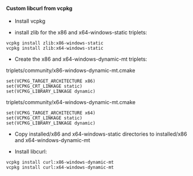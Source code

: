 #### Custom libcurl from vcpkg

- Install vcpkg

- install zlib for the x86 and x64-windows-static triplets:
```
vcpkg install zlib:x86-windows-static
vcpkg install zlib:x64-windows-static
```

- Create the x86 and x64-windows-dynamic-mt triplets:

triplets/community/x86-windows-dynamic-mt.cmake
```
set(VCPKG_TARGET_ARCHITECTURE x86)
set(VCPKG_CRT_LINKAGE static)
set(VCPKG_LIBRARY_LINKAGE dynamic)
```

triplets/community/x64-windows-dynamic-mt.cmake
```
set(VCPKG_TARGET_ARCHITECTURE x64)
set(VCPKG_CRT_LINKAGE static)
set(VCPKG_LIBRARY_LINKAGE dynamic)
```
- Copy installed/x86 and x64-windows-static directories to installed/x86 and x64-windows-dynamic-mt

- Install libcurl:
```
vcpkg install curl:x86-windows-dynamic-mt
vcpkg install curl:x64-windows-dynamic-mt
```
